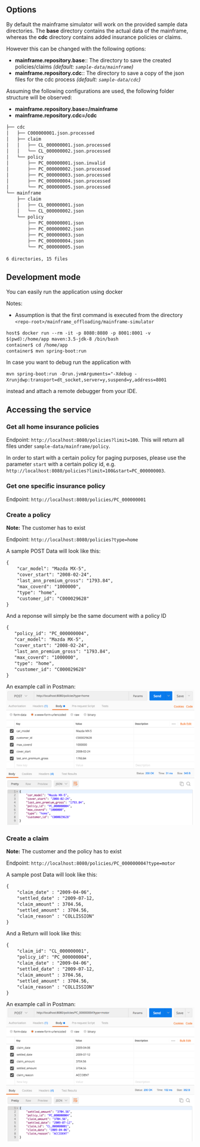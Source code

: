 ## Options

By default the mainframe simulator will work on the provided sample data directories. The **base** directory contains the actual data of the mainframe, whereas the **cdc** directory contains added insurance policies or claims.

However this can be changed with the following options:

  - **mainframe.repository.base**:: The directory to save the created policies/claims *(default: `sample-data/mainframe`)*
  - **mainframe.repository.cdc**:: The directory to save a copy of the json files for the cdc process *(default: `sample-data/cdc`)* 

Assuming the following configurations are used, the following folder structure will be observed:

- **mainframe.repository.base=/mainframe**
- **mainframe.repository.cdc=/cdc**

```
├── cdc
│   ├── C000000001.json.processed
│   ├── claim
│   │   ├── CL_000000001.json.processed
│   │   └── CL_000000002.json.processed
│   └── policy
│       ├── PC_000000001.json.invalid
│       ├── PC_000000002.json.processed
│       ├── PC_000000003.json.processed
│       ├── PC_000000004.json.processed
│       └── PC_000000005.json.processed
└── mainframe
    ├── claim
    │   ├── CL_000000001.json
    │   └── CL_000000002.json
    └── policy
        ├── PC_000000001.json
        ├── PC_000000002.json
        ├── PC_000000003.json
        ├── PC_000000004.json
        └── PC_000000005.json

6 directories, 15 files

```

## Development mode

You can easily run the application using docker

Notes:
* Assumption is that the first command is executed from the directory `<repo-root>/mainframe_offloading/mainframe-simulator`

```
host$ docker run --rm -it -p 8080:8080 -p 8001:8001 -v $(pwd):/home/app maven:3.5-jdk-8 /bin/bash
container$ cd /home/app
container$ mvn spring-boot:run
```

In case you want to debug run the application with

```
mvn spring-boot:run -Drun.jvmArguments="-Xdebug -Xrunjdwp:transport=dt_socket,server=y,suspend=y,address=8001
```

instead and attach a remote debugger from your IDE.

## Accessing the service

### Get all home insurance policies

Endpoint: `http://localhost:8080/policies?limit=100`. This will return all files under `sample-data/mainframe/policy`.

In order to start with a certain policy for paging purposes, please use the parameter `start` with a certain policy id, e.g. `http://localhost:8080/policies?limit=100&start=PC_000000003`.

### Get one specific insurance policy

Endpoint: `http://localhost:8080/policies/PC_000000001`

### Create a policy

**Note:** The customer has to exist

Endpoint: `http://localhost:8080/policies?type=home`

A sample POST Data will look like this:

```
{
    "car_model": "Mazda MX-5",
    "cover_start": "2008-02-24",
    "last_ann_premium_gross": "1793.84",
    "max_coverd": "1000000",
    "type": "home",
    "customer_id": "C000029628"
}

```

And a reponse will simply be the same document with a policy ID

 ```
 {
    "policy_id": "PC_000000004",
    "car_model": "Mazda MX-5",
    "cover_start": "2008-02-24",
    "last_ann_premium_gross": "1793.84",
    "max_coverd": "1000000",
    "type": "home",
    "customer_id": "C000029628"
}
 
 ```

An example call in Postman:
![Example: Create new Policy in Postman](doc/mainframe-simulator-new-policy-screenshot.png)

### Create a claim

**Note:** The customer and the policy has to exist

Endpoint: `http://localhost:8080/policies/PC_000000004?type=motor`

A sample post Data will look like this:

```
{
	"claim_date" : "2009-04-06",
	"settled_date" : "2009-07-12,
	"claim_amount" : 3704.56,
	"settled_amount" : 3704.56,
	"claim_reason" : "COLLISSION"
}

```

And a Return will look like this:

```
{
    "claim_id": "CL_000000001",
	"policy_id": "PC_000000004",
	"claim_date" : "2009-04-06",
	"settled_date" : "2009-07-12,
	"claim_amount" : 3704.56,
	"settled_amount" : 3704.56,
	"claim_reason" : "COLLISSION"
}

```

An example call in Postman:
![Example: Create new Claim in Postman](doc/mainframe-simulator-new-claim-screenshot.png)

